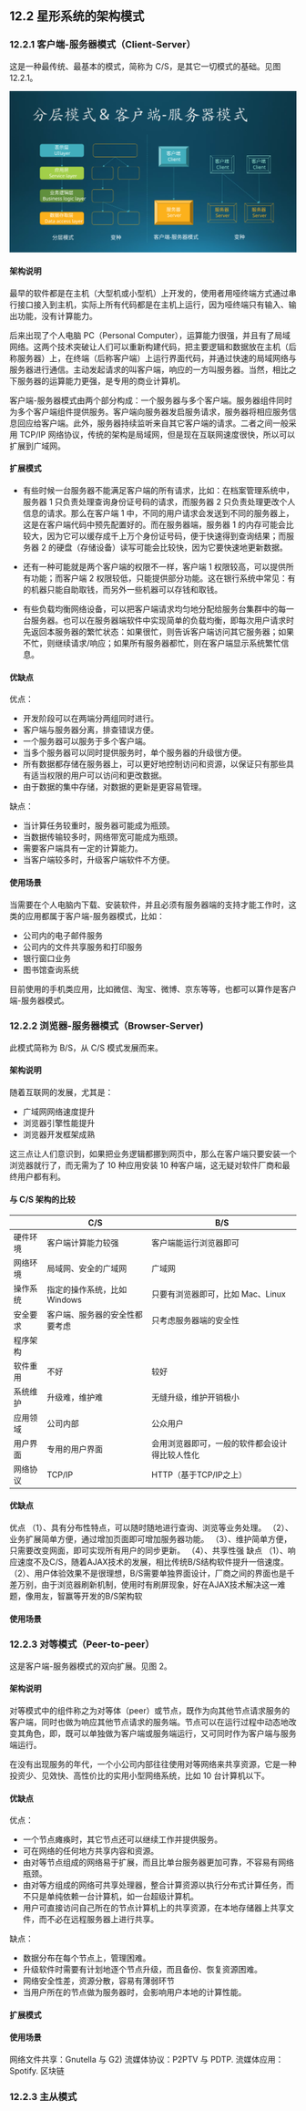 ## 12.2 星形系统的架构模式

### 12.2.1 客户端-服务器模式（Client-Server）

这是一种最传统、最基本的模式，简称为 C/S，是其它一切模式的基础。见图 12.2.1。

<img src='img/Slide9.svg'>


#### 架构说明

最早的软件都是在主机（大型机或小型机）上开发的，使用者用哑终端方式通过串行接口接入到主机，实际上所有代码都是在主机上运行，因为哑终端只有输入、输出功能，没有计算能力。

后来出现了个人电脑 PC（Personal Computer），运算能力很强，并且有了局域网络。这两个技术突破让人们可以重新构建代码，把主要逻辑和数据放在主机（后称服务器）上，在终端（后称客户端）上运行界面代码，并通过快速的局域网络与服务器进行通信。主动发起请求的叫客户端，响应的一方叫服务器。当然，相比之下服务器的运算能力更强，是专用的商业计算机。

客户端-服务器模式由两个部分构成：一个服务器与多个客户端。服务器组件同时为多个客户端组件提供服务。客户端向服务器发启服务请求，服务器将相应服务信息回应给客户端。此外，服务器持续监听来自其它客户端的请求。二者之间一般采用 TCP/IP 网络协议，传统的架构是局域网，但是现在互联网速度很快，所以可以扩展到广域网。

#### 扩展模式

- 有些时候一台服务器不能满足客户端的所有请求，比如：在档案管理系统中，服务器 1 只负责处理查询身份证号码的请求，而服务器 2 只负责处理更改个人信息的请求。那么在客户端 1 中，不同的用户请求会发送到不同的服务器上，这是在客户端代码中预先配置好的。而在服务器端，服务器 1 的内存可能会比较大，因为它可以缓存成千上万个身份证号码，便于快速得到查询结果；而服务器 2 的硬盘（存储设备）读写可能会比较快，因为它要快速地更新数据。

- 还有一种可能就是两个客户端的权限不一样，客户端 1 权限较高，可以提供所有功能；而客户端 2 权限较低，只能提供部分功能。这在银行系统中常见：有的机器只能自助取钱，而另外一些机器可以存钱和取钱。

- 有些负载均衡网络设备，可以把客户端请求均匀地分配给服务台集群中的每一台服务器。也可以在服务器端软件中实现简单的负载均衡，即每次用户请求时先返回本服务器的繁忙状态：如果很忙，则告诉客户端访问其它服务器；如果不忙，则继续请求/响应；如果所有服务器都忙，则在客户端显示系统繁忙信息。

#### 优缺点

优点：

- 开发阶段可以在两端分两组同时进行。
- 客户端与服务器分离，排查错误方便。
- 一个服务器可以服务于多个客户端。
- 当多个服务器可以同时提供服务时，单个服务器的升级很方便。
- 所有数据都存储在服务器上，可以更好地控制访问和资源，以保证只有那些具有适当权限的用户可以访问和更改数据。
- 由于数据的集中存储，对数据的更新是更容易管理。

缺点：

- 当计算任务较重时，服务器可能成为瓶颈。
- 当数据传输较多时，网络带宽可能成为瓶颈。
- 需要客户端具有一定的计算能力。
- 当客户端较多时，升级客户端软件不方便。

#### 使用场景

当需要在个人电脑内下载、安装软件，并且必须有服务器端的支持才能工作时，这类的应用都属于客户端-服务器模式，比如：

- 公司内的电子邮件服务
- 公司内的文件共享服务和打印服务
- 银行窗口业务
- 图书馆查询系统

目前使用的手机类应用，比如微信、淘宝、微博、京东等等，也都可以算作是客户端-服务器模式。

### 12.2.2 浏览器-服务器模式（Browser-Server)

此模式简称为 B/S，从 C/S 模式发展而来。

#### 架构说明

随着互联网的发展，尤其是：

- 广域网网络速度提升
- 浏览器引擎性能提升
- 浏览器开发框架成熟

这三点让人们意识到，如果把业务逻辑都挪到网页中，那么在客户端只要安装一个浏览器就行了，而无需为了 10 种应用安装 10 种客户端，这无疑对软件厂商和最终用户都有利。

#### 与 C/S 架构的比较

||C/S|B/S|
|-|-|-|
|硬件环境|客户端计算能力较强|客户端能运行浏览器即可|
|网络环境|局域网、安全的广域网|广域网|
|操作系统|指定的操作系统，比如 Windows|只要有浏览器即可，比如 Mac、Linux|
|安全要求|客户端、服务器的安全性都要考虑|只考虑服务器端的安全性|
|程序架构|
|软件重用|不好|较好|
|系统维护|升级难，维护难|无缝升级，维护开销极小|
|应用领域|公司内部|公众用户|
|用户界面|专用的用户界面|会用浏览器即可，一般的软件都会设计得比较人性化|
|网络协议|TCP/IP|HTTP（基于TCP/IP之上）|

#### 优缺点

优点
（1）、具有分布性特点，可以随时随地进行查询、浏览等业务处理。
（2）、业务扩展简单方便，通过增加页面即可增加服务器功能。
（3）、维护简单方便，只需要改变网面，即可实现所有用户的同步更新。
（4）、共享性强
缺点
（1）、响应速度不及C/S，随着AJAX技术的发展，相比传统B/S结构软件提升一倍速度。
（2）、用户体验效果不是很理想，B/S需要单独界面设计，厂商之间的界面也是千差万别，由于浏览器刷新机制，使用时有刷屏现象，好在AJAX技术解决这一难题，像用友，智赢等开发的B/S架构软

#### 使用场景

### 12.2.3 对等模式（Peer-to-peer）

这是客户端-服务器模式的双向扩展。见图 2。

#### 架构说明

对等模式中的组件称之为对等体（peer）或节点，既作为向其他节点请求服务的客户端，同时也做为响应其他节点请求的服务端。节点可以在运行过程中动态地改变其角色，即，既可以单独做为客户端或服务端运行，又可同时作为客户端与服务端运行。

在没有出现服务的年代，一个小公司内部往往使用对等网络来共享资源，它是一种投资少、见效快、高性价比的实用小型网络系统，比如 10 台计算机以下。

#### 优缺点

优点：

- 一个节点瘫痪时，其它节点还可以继续工作并提供服务。
- 可在网络的任何地方共享内容和资源。
- 由对等节点组成的网络易于扩展，而且比单台服务器更加可靠，不容易有网络瓶颈。
- 由对等方组成的网络可共享处理器，整合计算资源以执行分布式计算任务，而不只是单纯依赖一台计算机，如一台超级计算机。
- 用户可直接访问自己所在的节点计算机上的共享资源，在本地存储器上共享文件，而不必在远程服务器上进行共享。

缺点：

- 数据分布在每个节点上，管理困难。
- 升级软件时需要有计划地逐个节点升级，而且备份、恢复资源困难。
- 网络安全性差，资源分散，容易有薄弱环节
- 当用户所在的节点做为服务器时，会影响用户本地的计算性能。

#### 扩展模式


#### 使用场景

网络文件共享：Gnutella 与 G2)
流媒体协议：P2PTV 与 PDTP.
流媒体应用： Spotify.
区块链

### 12.2.3 主从模式

